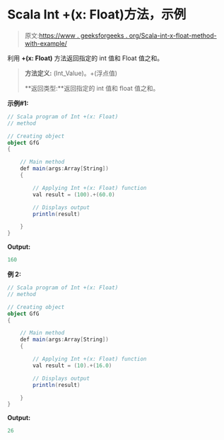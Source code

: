 # Scala Int +(x: Float)方法，示例

> 原文:[https://www . geeksforgeeks . org/Scala-int-x-float-method-with-example/](https://www.geeksforgeeks.org/scala-int-x-float-method-with-example/)

利用 **+(x: Float)** 方法返回指定的 int 值和 Float 值之和。

> **方法定义:** (Int_Value)。+(浮点值)
> 
> **返回类型:**返回指定的 int 值和 float 值之和。

**示例#1:**

```scala
// Scala program of Int +(x: Float)
// method

// Creating object
object GfG
{ 

    // Main method
    def main(args:Array[String])
    {

        // Applying Int +(x: Float) function
        val result = (100).+(60.0)

        // Displays output
        println(result)

    }
} 
```

**Output:**

```scala
160

```

**例 2:**

```scala
// Scala program of Int +(x: Float)
// method

// Creating object
object GfG
{ 

    // Main method
    def main(args:Array[String])
    {

        // Applying Int +(x: Float) function
        val result = (10).+(16.0)

        // Displays output
        println(result)

    }
} 
```

**Output:**

```scala
26

```